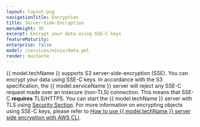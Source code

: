 ```yaml
---
layout: layout.pug
navigationTitle: Encryption
title: Server-Side-Encryption
menuWeight: 35
excerpt: Encrypt your data using SSE-C keys
featureMaturity:
enterprise: false
model: /services/minio/data.yml
render: mustache
---
```


{{ model.techName }} supports S3 server-side-encryption (SSE). You can encrypt your data using SSE-C keys. In accordance with the S3 specification,  the {{ model.serviceName }} server will reject any SSE-C request made over an insecure (non-TLS) connection. This means that SSE-C **requires** TLS/HTTPS. You can start the {{ model.techName }} server with TLS using [Security Section](../../security). For more information on encrypting objects using SSE-C keys, please refer to [How to use {{ model.techName }} server side encryption with AWS CLI](https://github.com/minio/cookbook/blob/master/docs/how-to-use-minio-server-side-encryption-with-aws-cli.md).
